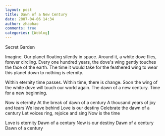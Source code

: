 ```yaml
---
layout: post
title: Dawn of a New Century
date: 2007-04-06 14:34
author: zhaohao
comments: true
categories: [Weblog]
---
```

Secret Garden

Imagine. Our planet floating silently in space. 
Around it, a white dove flies, forever circling. 
Every one hundred years, the dove's wing gently touches the face of the earth. 
The time it would take for the feathered wing to wear this planet down to nothing is eternity. 

Within eternity time passes. 
Within time, there is change. 
Soon the wing of the white dove will touch our world again. 
The dawn of a new century. 
Time for a new beginning.

Now is eternity
At the break of dawn of a century
A thousand years of joy and tears
We leave behind
Love is our destiny
Celebrate the dawn of a century
Let voices ring, rejoice and sing
Now is the time

Love is eternity 
Dawn of a century
Now is our destiny
Dawn of a century
Dawn of a century
